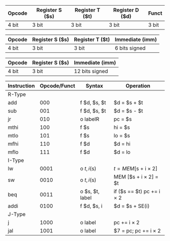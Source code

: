 
| Opcode | Register S ($s) | Register T ($t) | Register D ($d) | Funct |
|--------|-----------------|-----------------|-----------------|-------|
| 4 bit  | 3 bit           | 3 bit           | 3 bit           | 3 bit |

| Opcode | Register S ($s) | Register T ($t) | Immediate (imm) |
|--------|-----------------|-----------------|-----------------|
| 4 bit  | 3 bit           | 3 bit           |  6 bits signed  |

| Opcode | Register S ($s) | Immediate (imm) |
|--------|-----------------|-----------------|
| 4 bit  | 3 bit           |  12 bits signed |

| Instruction | Opcode/Funct | Syntax          | Operation                 |
|-------------|--------------|-----------------|---------------------------|
| R-Type      |              |                 |                           |
| add         | 000          | f $d, $s, $t    | $d = $s + $t              |
| sub         | 001          | f $d, $s, $t    | $d = $s - $t              |
| jr          | 010          | o labelR        | pc = $s                   |
| mthi        | 100          | f $s            | hi = $s                   |
| mtlo        | 101          | f $s            | lo = $s                   |
| mfhi        | 110          | f $d            | $d = hi                   |
| mflo        | 111          | f $d            | $d = lo                   |
| I-Type      |              |                 |                           |
| lw          | 0001         | o $t, i ($s)    | $t = MEM [$s + i × 2]     |
| sw          | 0010         | o $t, i ($s)    | MEM [$s + i × 2] = $t     |
| beq         | 0011         | o $s, $t, label | if ($s == $t) pc += i × 2 |
| addi        | 0100         | f $d, $s, i     | $d = $s + SE(i)           |
| J-Type      |              |                 |                           |
| j           | 1000         | o label         | pc += i × 2               |
| jal         | 1001         | o label         | $7 = pc; pc += i × 2      |
